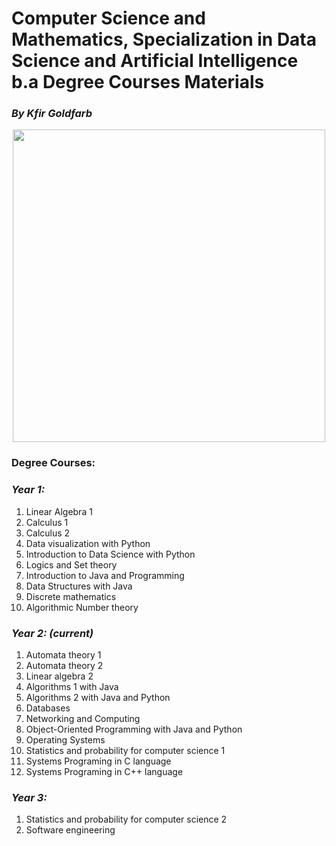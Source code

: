 # Computer Science and Mathematics, Specialization in Data Science and Artificial Intelligence b.a Degree Courses Materials
### <i>By Kfir Goldfarb</i>
<div align="center" style="text-align:center">
	<a href="https://www.ariel.ac.il/wp/">
		<img src="https://github.com/kggold4/computer-science-b.a-materials/blob/main/images/Ariel_U_logo2.jpg" height="auto" width="500px">
	</a>
</div>

### Degree Courses:
### <i>Year 1:</i>
1. Linear Algebra 1
2. Calculus 1
3. Calculus 2
4. Data visualization with Python
5. Introduction to Data Science with Python
6. Logics and Set theory
7. Introduction to Java and Programming
8. Data Structures with Java
9. Discrete mathematics
10. Algorithmic Number theory 


### <i>Year 2: (current)</i>
1. Automata theory 1
2. Automata theory 2
3. Linear algebra 2
4. Algorithms 1 with Java
5. Algorithms 2 with Java and Python
6. Databases
7. Networking and Computing
8. Object-Oriented Programming with Java and Python
9. Operating Systems
10. Statistics and probability for computer science 1
11. Systems Programing in C language
12. Systems Programing in C++ language


### <i>Year 3:</i>
1. Statistics and probability for computer science 2
2. Software engineering